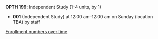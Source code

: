 **OPTH 199**: Independent Study (1–4 units, by 1)

- **001** (Independent Study) at 12:00 am–12:00 am on Sunday (location TBA) by staff

[Enrollment numbers over time](./OPTH199.tsv)
